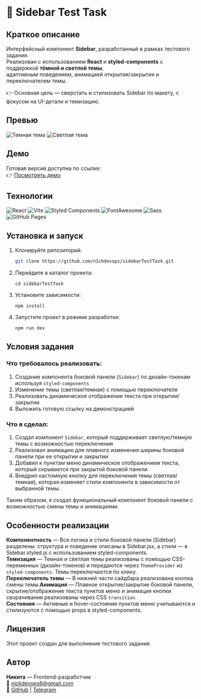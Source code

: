 # 📁 Sidebar Test Task
## Краткое описание
Интерфейсный компонент **Sidebar**, разработанный в рамках тестового задания.  
Реализован с использованием **React** и **styled-components** с поддержкой **тёмной и светлой темы**,  
адаптивным поведением, анимацией открытия/закрытия и переключателем темы.

👉 Основная цель — сверстать и стилизовать Sidebar по макету, с фокусом на UI-детали и темизацию.

## Превью
![Темная тема](sidebarTestTask/src/assets/darkMode.png)
![Светлая тема](sidebarTestTask/src/assets/lightMode.png)



##  Демо

Готовая версия доступна по ссылке:  
👉 [Посмотреть демо](https://n1ckdevops.github.io/sidebarTestTask/)

##  Технологии

![React](https://img.shields.io/badge/React-18.2.0-61DAFB?style=for-the-badge&logo=react&logoColor=white)
![Vite](https://img.shields.io/badge/Vite-5.1.0-646CFF?style=for-the-badge&logo=vite&logoColor=white)
![Styled Components](https://img.shields.io/badge/styled--components-6.1.19-DB7093?style=for-the-badge&logo=styled-components&logoColor=white)
![FontAwesome](https://img.shields.io/badge/FontAwesome-6.5.1-black?style=for-the-badge&logo=fontawesome&logoColor=white)
![Sass](https://img.shields.io/badge/Sass-1.71.0-CC6699?style=for-the-badge&logo=sass&logoColor=white)
![GitHub Pages](https://img.shields.io/badge/Deployed-GitHub%20Pages-222222?style=for-the-badge&logo=github&logoColor=white)

## Установка и запуск

1. Клонируйте репозиторий:
   ```bash
   git clone https://github.com/n1ckdevops/sidebarTestTask.git
2. Перейдите в каталог проекта:
    ```
    cd sidebarTestTask

3. Установите зависимости:
    ```
    npm install

4. Запустите проект в режиме разработки:
    ```
    npm run dev

## Условия задания

### Что требовалось реализовать:
1. Создание компонента боковой панели (`Sidebar`) по дизайн-токенам используя `styled-components`
2. Изменение темы (светлая/темная) с помощью переключателя
3. Реализовать динамическое отображение текста при открытии/закрытии
4. Выложить готовую ссылку на демонстрацией


###  Что я сделал:
1. Создал компонент `Sidebar`, который поддерживает светлую/темную темы с возможностью переключения
2. Реализовал анимацию для плавного изменения ширины боковой панели при ее открытии и закрытии
3. Добавил к пунктам меню динамическое отображением текста, который скрывается при закрытой боковой панели
4. Внедрил кастомную кнопку для переключения темы (светлая/темная), которая изменяет стили компонента в зависимости от выбранной темы.

Таким образом, я создал функциональный компонент боковой панели с возможностью смены темы и анимациями.

## Особенности реализации

**Компонентность** — Вся логика и стили боковой панели (Sidebar) разделены: структура и поведение описаны в Sidebar.jsx, а стили — в Sidebar.styled.js с использованием styled-components.  
**Темизация** — Темная и светлая темы реализованы с помощью CSS-переменных (дизайн-токенов) и передаются через `ThemeProvider` из `styled-components`. Темы переключаются по клику.  
**Переключатель темы** — В нижней части сайдбара реализована кнопка смены темы.**Анимация** — Плавное открытие/закрытие боковой панели, скрытие/отображение текста пунктов меню и анимация кнопки сворачивания реализованы через CSS `transition`.  
**Состояния** — Активные и hover-состояния пунктов меню учитываются и стилизуются с помощью props в styled-components.

## Лицензия

Этот проект создан для выполнения тестового задания.

##  Автор

**Никита** — Frontend-разработчик  
📧 [nickdevops6@gmail.com](mailto:nickdevops6@gmail.com)  
🔗 [GitHub](https://github.com/n1ckdevops) | [Telegram](https://t.me/norman_grat)
